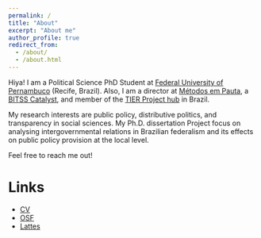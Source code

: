 ```yaml
---
permalink: /
title: "About"
excerpt: "About me"
author_profile: true
redirect_from: 
  - /about/
  - /about.html
---
```


Hiya! 
I am a Political Science PhD Student at [Federal University of Pernambuco](https://www.ufpe.br/politica) (Recife, Brazil). Also, I am a director at [Métodos em Pauta](http://metodosempauta.com), a [BITSS Catalyst](https://www.bitss.org/), and member of the [TIER Project hub](https://www.projecttier.org/) in Brazil.

My research interests are public policy, distributive politics, and transparency in social sciences. My Ph.D. dissertation Project focus on analysing intergovernmental relations in Brazilian federalism and its effects on public policy provision at the local level. 

Feel free to reach me out!

Links
=======
  * [CV](files/cvfev21.pdf)
  * [OSF](https://osf.io/pdx9m/)
  * [Lattes](http://lattes.cnpq.br/5884024723748321)
